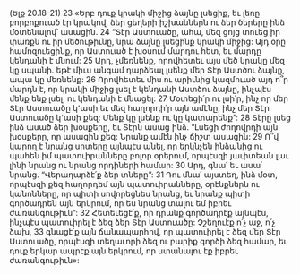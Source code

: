 (Ելք 20.18-21)
23 «Երբ դուք կրակի միջից ձայնը լսեցիք, եւ լեռը բորբոքուած էր կրակով, ձեր ցեղերի իշխաններն ու ձեր ծերերը ինձ մօտենալով՝ ասացին. 24 “Տէր Աստուածը, ահա, մեզ ցոյց տուեց իր փառքն ու իր մեծութիւնը, նրա ձայնը լսեցինք կրակի միջից: Այդ օրը համոզուեցինք, որ Աստուած է խօսում մարդու հետ, եւ մարդը կենդանի է մնում: 25 Արդ, չմեռնենք, որովհետեւ այս մեծ կրակը մեզ կը սպանի. եթէ միւս անգամ դարձեալ լսենք մեր Տէր Աստծու ձայնը, ապա կը մեռնենք: 26 Որովհետեւ միս ու արիւնից կազմուած այդ ո՞ր մարդն է, որ կրակի միջից լսել է կենդանի Աստծու ձայնը, ինչպէս մենք ենք լսել, ու կենդանի է մնացել: 27 Մօտեցի՛ր ու լսի՛ր, ինչ որ մեր Տէր Աստուածը կ՚ասի եւ մեզ հաղորդի՛ր այն ամէնը, ինչ մեր Տէր Աստուածը կ՚ասի քեզ: Մենք կը լսենք ու կը կատարենք”: 28 Տէրը լսեց ինձ ասած ձեր խօսքերը, եւ Տէրն ասաց ինձ. “Լսեցի ժողովրդի այն խօսքերը, որ ասացին քեզ: Նրանք ամէն ինչ ճիշտ ասացին: 29 Ո՞վ կարող է նրանց սրտերը այնպէս անել, որ երկնչեն ինձանից ու պահեն իմ պատուիրանները բոլոր օրերում, որպէսզի յաւիտեան լաւ լինի նրանց ու նրանց որդիների համար: 30 Արդ, գնա՛ եւ ասա՛ նրանց. “Վերադարձէ՛ք ձեր տները”: 31 Դու մնա՛ այստեղ, ինձ մօտ, որպէսզի քեզ հաղորդեմ այն պատուիրանները, օրէնքներն ու կանոնները, որ պիտի սովորեցնես նրանց, եւ նրանք պիտի գործադրեն այն երկրում, որ ես նրանց տալու եմ իբրեւ ժառանգութիւն”:
32 Հետեւեցէ՛ք, որ դրանք գործադրէք այնպէս, ինչպէս պատուիրել է ձեզ ձեր Տէր Աստուածը: Չշեղուէք ո՛չ աջ, ո՛չ ձախ, 33 գնացէ՛ք այն ճանապարհով, որ պատուիրել է ձեզ մեր Տէր Աստուածը, որպէսզի տեղաւորի ձեզ ու բարիք գործի ձեզ համար, եւ դուք երկար ապրէք այն երկրում, որ ստանալու էք իբրեւ ժառանգութիւն»:
